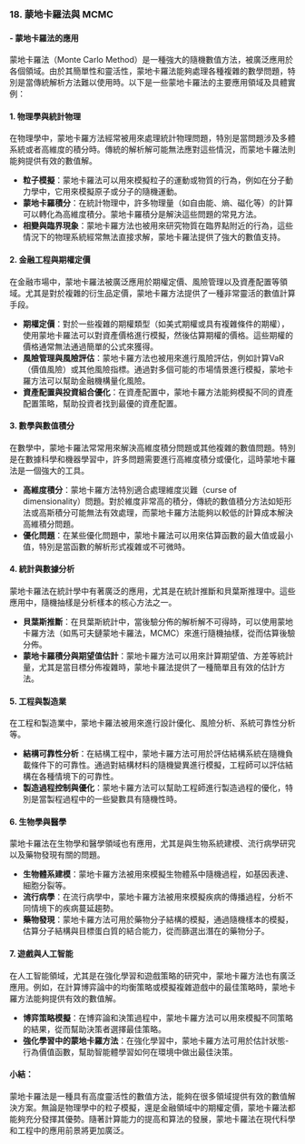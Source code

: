 ### 18. **蒙地卡羅法與 MCMC**  
#### - 蒙地卡羅法的應用

蒙地卡羅法（Monte Carlo Method）是一種強大的隨機數值方法，被廣泛應用於各個領域。由於其簡單性和靈活性，蒙地卡羅法能夠處理各種複雜的數學問題，特別是當傳統解析方法難以使用時。以下是一些蒙地卡羅法的主要應用領域及具體實例：

#### 1. **物理學與統計物理**

在物理學中，蒙地卡羅方法經常被用來處理統計物理問題，特別是當問題涉及多體系統或者高維度的積分時。傳統的解析解可能無法應對這些情況，而蒙地卡羅法則能夠提供有效的數值解。

- **粒子模擬**：蒙地卡羅法可以用來模擬粒子的運動或物質的行為，例如在分子動力學中，它用來模擬原子或分子的隨機運動。
- **蒙地卡羅積分**：在統計物理中，許多物理量（如自由能、熵、磁化等）的計算可以轉化為高維度積分。蒙地卡羅積分是解決這些問題的常見方法。
- **相變與臨界現象**：蒙地卡羅方法也被用來研究物質在臨界點附近的行為，這些情況下的物理系統經常無法直接求解，蒙地卡羅法提供了強大的數值支持。

#### 2. **金融工程與期權定價**

在金融市場中，蒙地卡羅法被廣泛應用於期權定價、風險管理以及資產配置等領域。尤其是對於複雜的衍生品定價，蒙地卡羅方法提供了一種非常靈活的數值計算手段。

- **期權定價**：對於一些複雜的期權類型（如美式期權或具有複雜條件的期權），使用蒙地卡羅法可以對資產價格進行模擬，然後估算期權的價格。這些期權的價格通常無法通過簡單的公式來獲得。
- **風險管理與風險評估**：蒙地卡羅方法也被用來進行風險評估，例如計算VaR（價值風險）或其他風險指標。通過對多個可能的市場情景進行模擬，蒙地卡羅方法可以幫助金融機構量化風險。
- **資產配置與投資組合優化**：在資產配置中，蒙地卡羅方法能夠模擬不同的資產配置策略，幫助投資者找到最優的資產配置。

#### 3. **數學與數值積分**

在數學中，蒙地卡羅法常常用來解決高維度積分問題或其他複雜的數值問題。特別是在數據科學和機器學習中，許多問題需要進行高維度積分或優化，這時蒙地卡羅法是一個強大的工具。

- **高維度積分**：蒙地卡羅方法特別適合處理維度災難（curse of dimensionality）問題。對於維度非常高的積分，傳統的數值積分方法如矩形法或高斯積分可能無法有效處理，而蒙地卡羅方法能夠以較低的計算成本解決高維積分問題。
- **優化問題**：在某些優化問題中，蒙地卡羅法可以用來估算函數的最大值或最小值，特別是當函數的解析形式複雜或不可微時。

#### 4. **統計與數據分析**

蒙地卡羅法在統計學中有著廣泛的應用，尤其是在統計推斷和貝葉斯推理中。這些應用中，隨機抽樣是分析樣本的核心方法之一。

- **貝葉斯推斷**：在貝葉斯統計中，當後驗分佈的解析解不可得時，可以使用蒙地卡羅方法（如馬可夫鏈蒙地卡羅法，MCMC）來進行隨機抽樣，從而估算後驗分佈。
- **蒙地卡羅積分與期望值估計**：蒙地卡羅方法可以用來計算期望值、方差等統計量，尤其是當目標分佈複雜時，蒙地卡羅法提供了一種簡單且有效的估計方法。

#### 5. **工程與製造業**

在工程和製造業中，蒙地卡羅法被用來進行設計優化、風險分析、系統可靠性分析等。

- **結構可靠性分析**：在結構工程中，蒙地卡羅方法可用於評估結構系統在隨機負載條件下的可靠性。通過對結構材料的隨機變異進行模擬，工程師可以評估結構在各種情境下的可靠性。
- **製造過程控制與優化**：蒙地卡羅方法可以幫助工程師進行製造過程的優化，特別是當製程過程中的一些變數具有隨機性時。

#### 6. **生物學與醫學**

蒙地卡羅法在生物學和醫學領域也有應用，尤其是與生物系統建模、流行病學研究以及藥物發現有關的問題。

- **生物體系建模**：蒙地卡羅方法被用來模擬生物體系中隨機過程，如基因表達、細胞分裂等。
- **流行病學**：在流行病學中，蒙地卡羅方法被用來模擬疾病的傳播過程，分析不同情境下的疾病蔓延趨勢。
- **藥物發現**：蒙地卡羅方法可用於藥物分子結構的模擬，通過隨機樣本的模擬，估算分子結構與目標蛋白質的結合能力，從而篩選出潛在的藥物分子。

#### 7. **遊戲與人工智能**

在人工智能領域，尤其是在強化學習和遊戲策略的研究中，蒙地卡羅方法也有廣泛應用。例如，在計算博弈論中的均衡策略或模擬複雜遊戲中的最佳策略時，蒙地卡羅方法能夠提供有效的數值解。

- **博弈策略模擬**：在博弈論和決策過程中，蒙地卡羅方法可以用來模擬不同策略的結果，從而幫助決策者選擇最佳策略。
- **強化學習中的蒙地卡羅方法**：在強化學習中，蒙地卡羅方法可用於估計狀態-行為價值函數，幫助智能體學習如何在環境中做出最佳決策。

#### 小結：

蒙地卡羅法是一種具有高度靈活性的數值方法，能夠在很多領域提供有效的數值解決方案。無論是物理學中的粒子模擬，還是金融領域中的期權定價，蒙地卡羅法都能夠充分發揮其優勢。隨著計算能力的提高和算法的發展，蒙地卡羅法在現代科學和工程中的應用前景將更加廣泛。